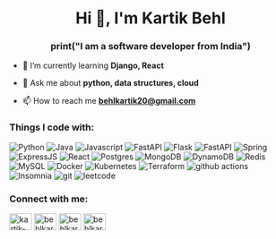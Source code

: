 <h1 align="center">Hi 👋, I'm Kartik Behl</h1>
<h3 align="center">print("I am a software developer from India")</h3>

- 🌱 I’m currently learning **Django, React**

- 💬 Ask me about **python, data structures, cloud**

- 📫 How to reach me **behlkartik20@gmail.com**


<h3 align="left">Things I code with:</h3>
<p>
  <img alt="Python" src="https://img.shields.io/badge/-Python-3776AB?style=flat-square&logo=python&logoColor=white" />
  <img alt="Java" src="https://img.shields.io/badge/-Java-ED8B00?style=flat-square&logo=openjdk&logoColor=white" />
  <img alt="Javascript" src="https://img.shields.io/badge/-JavaScript-323330?style=flat-square&logo=javascript&logoColor=F7DF1E" />
  <img alt="FastAPI" src="https://img.shields.io/badge/-Django-092E20?style=flat-square&logo=Django&logoColor=green" />
  <img alt="Flask" src="https://img.shields.io/badge/-Flask-000000?style=flat-square&logo=Flask&logoColor=white" />
  <img alt="FastAPI" src="https://img.shields.io/badge/-FastAPI-43853d?style=flat-square&logo=FastAPI&logoColor=white" />
  <img alt="Spring" src="https://img.shields.io/badge/-Spring-6DB33F?style=flat-square&logo=Spring&logoColor=white" />
  <img alt="ExpressJS" src="https://img.shields.io/badge/-ExpressJS-43853d?style=flat-square&logo=ExpressJS&logoColor=white" />
  <img alt="React" src="https://img.shields.io/badge/-React-45b8d8?style=flat-square&logo=react&logoColor=white" />
  <img alt="Postgres" src="https://img.shields.io/badge/PostgreSQL-316192?style=flat-square&logo=postgresql&logoColor=white" />
  <img alt="MongoDB" src="https://img.shields.io/badge/MongoDB-4EA94B?style=flat-square&logo=mongodb&logoColor=white" />
  <img alt="DynamoDB" src="https://img.shields.io/badge/Amazon%20DynamoDB-4053D6?style=flat-square&logo=Amazon%20DynamoDB&logoColor=white" />
  <img alt="Redis" src="https://img.shields.io/badge/redis-%23DD0031.svg?&style=flat-square&logo=redis&logoColor=white" />
  <img alt="MySQL" src="https://img.shields.io/badge/MySQL-005C84?style=flat-square&logo=mysql&logoColor=white" />
  <img alt="Docker" src="https://img.shields.io/badge/-Docker-46a2f1?style=flat-square&logo=docker&logoColor=white" />
  <img alt="Kubernetes" src="https://img.shields.io/badge/kubernetes-%23326ce5.svg?style=flat-square&logo=kubernetes&logoColor=white" />
  <img alt="Terraform" src="https://img.shields.io/badge/terraform-%235835CC.svg?style=flat-square&logo=terraform&logoColor=white" /> 
  <img alt="github actions" src="https://img.shields.io/badge/-Github_Actions-2088FF?style=flat-square&logo=github-actions&logoColor=white" />
  <img alt="Insomnia" src="https://img.shields.io/badge/-Insomnia-5849BE?style=flat-square&logo=insomnia&logoColor=white" />
  <img alt="git" src="https://img.shields.io/badge/-Git-F05032?style=flat-square&logo=git&logoColor=white" />
  <img alt="leetcode" src="https://img.shields.io/badge/-LeetCode-FFA116?style=flat&logo=LeetCode&logoColor=black"/>
  
</p>

<h3 align="left">Connect with me:</h3>
<p align="left">
<a href="https://linkedin.com/in/kartik-behl--" target="blank"><img align="center" src="https://raw.githubusercontent.com/rahuldkjain/github-profile-readme-generator/master/src/images/icons/Social/linked-in-alt.svg" alt="kartik-behl--" height="30" width="40" /></a>
<a href="https://www.hackerrank.com/behlkartik" target="blank"><img align="center" src="https://raw.githubusercontent.com/rahuldkjain/github-profile-readme-generator/master/src/images/icons/Social/hackerrank.svg" alt="behlkartik" height="30" width="40" /></a>
<a href="https://www.leetcode.com/behlkartik" target="blank"><img align="center" src="https://raw.githubusercontent.com/rahuldkjain/github-profile-readme-generator/master/src/images/icons/Social/leet-code.svg" alt="behlkartik" height="30" width="40" /></a>
<a href="https://www.hackerearth.com/behlkartik" target="blank"><img align="center" src="https://raw.githubusercontent.com/rahuldkjain/github-profile-readme-generator/master/src/images/icons/Social/hackerearth.svg" alt="behlkartik" height="30" width="40" /></a>
</p>
